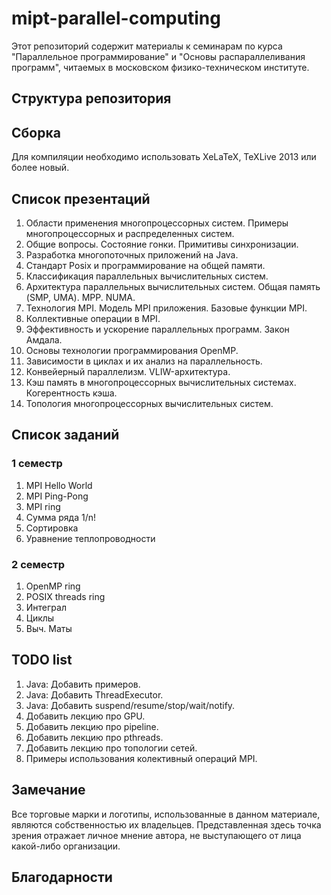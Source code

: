 mipt-parallel-computing
=======================

Этот репозиторий содержит материалы к семинарам по курса "Параллельное
программирование" и "Основы распараллеливания программ", читаемых в московском
физико-техническом институте.

## Структура репозитория

## Сборка

Для компиляции необходимо использовать XeLaTeX, TeXLive 2013 или более новый.

## Список презентаций

1. Области применения многопроцессорных систем. Примеры многопроцессорных и распределенных систем.
2. Общие вопросы. Состояние гонки. Примитивы синхронизации.
3. Разработка многопоточных приложений на Java.
4. Стандарт Posix и программирование на общей памяти.
2. Классификация параллельных вычислительных систем.
3. Архитектура параллельных вычислительных систем. Общая память (SMP, UMA). MPP. NUMA.
1. Технология MPI. Модель MPI приложения. Базовые функции MPI.
3. Коллективные операции в MPI.
4. Эффективность и ускорение параллельных программ. Закон Амдала.
3. Основы технологии программирования OpenMP.
4. Зависимости в циклах и их анализ на параллельность.
1. Конвейерный параллелизм. VLIW-архитектура.
5. Кэш память в многопроцессорных вычислительных системах. Когерентность кэша.
6. Топология многопроцессорных вычислительных систем.

## Список заданий

### 1 семестр

1. MPI Hello World
2. MPI Ping-Pong
3. MPI ring
4. Сумма ряда 1/n!
5. Сортировка
6. Уравнение теплопроводности

### 2 семестр

1. OpenMP ring
2. POSIX threads ring
3. Интеграл
4. Циклы
5. Выч. Маты

## TODO list

1. Java: Добавить примеров.
2. Java: Добавить ThreadExecutor.
2. Java: Добавить suspend/resume/stop/wait/notify.
3. Добавить лекцию про GPU.
4. Добавить лекцию про pipeline.
5. Добавить лекцию про pthreads.
6. Добавить лекцию про топологии сетей.
7. Примеры использования колективный операций MPI.

## Замечание

Все торговые марки и логотипы, использованные в данном материале, являются собственностью
их владельцев. Представленная здесь точка зрения отражает личное мнение автора,
не выступающего от лица какой-либо организации.

## Благодарности
